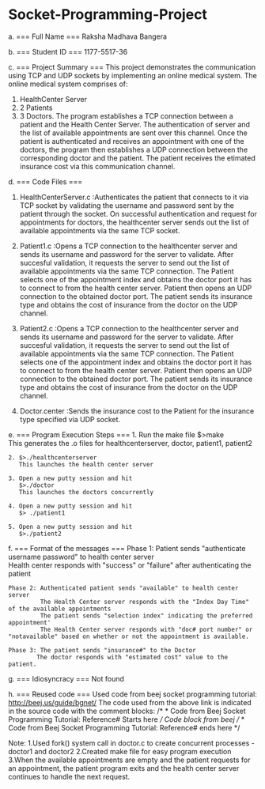 # Socket-Programming-Project

a. === Full Name ===
   Raksha Madhava Bangera

b. === Student ID ===
   1177-5517-36

c. === Project Summary ===
   This project demonstrates the communication using TCP and UDP sockets by implementing an online medical system. The online medical system comprises of:
   1. HealthCenter Server
   2. 2 Patients
   3. 3 Doctors.
   The program establishes a TCP connection between a patient and the Health Center Server. The authentication of server and the list of available appointments 
   are sent over this channel. Once the patient is authenticated and receives an appointment with one of the doctors, the program then establishes a UDP
   connection between the corresponding doctor and the patient. The patient receives the etimated insurance cost via this communication channel.
   
d. === Code Files ===
   1. HealthCenterServer.c	:Authenticates the patient that connects to it via TCP socket by validating the username and password sent by the patient through 
							the socket. On successful authentication and request for appointments for doctors, the healthcenter server sends out the list of		
							available appointments via the same TCP socket. 
	
   2. Patient1.c 		  	:Opens a TCP connection to the healthcenter server and sends its username and password for the server to validate. After succesful 
							validation, it requests the server to send out the list of available appointments via the same TCP connection. The Patient selects
							one of the appointment index and obtains the doctor port it has to connect to from the health center server.
							Patient then opens an UDP connection to the obtained doctor port. The patient sends its insurance type and obtains the cost of 
							insurance from the doctor on the UDP channel.
							
   3. Patient2.c			:Opens a TCP connection to the healthcenter server and sends its username and password for the server to validate. After succesful 
							validation, it requests the server to send out the list of available appointments via the same TCP connection. The Patient selects
							one of the appointment index and obtains the doctor port it has to connect to from the health center server.
							Patient then opens an UDP connection to the obtained doctor port. The patient sends its insurance type and obtains the cost of 
							insurance from the doctor on the UDP channel.
							
   4. Doctor.center			:Sends the insurance cost to the Patient for the insurance type specified via UDP socket.	
   
e. === Program Execution Steps ===
	1. Run the make file 
	   $>make	 
	   This generates the .o files for healthcenterserver, doctor, patient1, patient2
	   
	2. $>./healthcenterserver
	   This launches the health center server
	   
	3. Open a new putty session and hit
	   $>./doctor
	   This launches the doctors concurrently
	   
	4. Open a new putty session and hit
	   $> ./patient1
	   
	5. Open a new putty session and hit
	   $>./patient2

f. === Format of the messages ===
	Phase 1: Patient sends "authenticate username password" to health center server		
			 Health center responds with "success" or "failure" after authenticating the patient	
	
	Phase 2: Authenticated patient sends "available" to health center server 
			 The Health Center server responds with the "Index Day Time" of the available appointments
			 The patient sends "selection index" indicating the preferred appointment'
			 The Health Center server responds with "doc# port number" or "notavailable" based on whether or not the appointment is available.
			 
	Phase 3: The patient sends "insurance#" to the Doctor
			The doctor responds with "estimated cost" value to the patient.
			
g. === Idiosyncracy ===
	Not found

h. === Reused code ===
	Used code from beej socket programming tutorial: http://beej.us/guide/bgnet/
	The code used from the above link is indicated in the source code with the comment blocks:
	/* 
	 *	Code from Beej Socket Programming Tutorial: Reference# Starts here 
	 */ 
		Code block from beej
	/* 
	 *	Code from Beej Socket Programming Tutorial: Reference# ends here 
	 */ 
	 
Note:
   1.Used fork() system call in doctor.c to create concurrent processes - doctor1 and doctor2
   2.Created make file for easy program execution
   3.When the available appointments are empty and the patient requests for an appointment, the patient program exits and the health center server continues
   to handle the next request.
